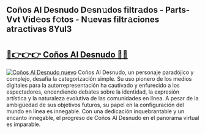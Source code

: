 ## Coños Al Desnudo D𝚎sn𝚞dos filtr𝚊dos - Parts-Vvt Vid𝚎os f𝚘tos - N𝚞evas filtr𝚊ciones atr𝚊ctivas 8Yul3

# <h2><a href="http://mb83i4.tromn.icu/?c=Co%c3%b1os+Al+Desnudo">🔗👉👉👉 Coños Al Desnudo 🔗🔗</a></h2>

[![Coños Al Desnudo nuevo](https://i.imgur.com/pEAQMta.gif)](http://mb83i4.tromn.icu/?c=Co%c3%b1os+Al+Desnudo)
Coños Al Desnudo, un personaje paradójico y complejo, desafía la categorización simple. Su uso pionero de los medios digitales para la autorrepresentación ha cautivado y enfurecido a los espectadores, encendiendo debates sobre la identidad, la expresión artística y la naturaleza evolutiva de las comunidades en línea. A pesar de la ambigüedad de sus objetivos futuros, su papel en la configuración del mundo en línea es innegable. Con una dedicación inquebrantable y un encanto innegable, el progreso de Coños Al Desnudo en el panorama virtual es imparable.
